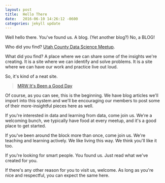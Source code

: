 ```yaml
---
layout: post
title:  Hello There
date:   2016-06-10 14:26:12 -0600
categories: jekyll update
---
```

Well hello there.  You've found us.  A blog.  (Yet another blog?)  No, a BLOG!

Who did you find?  [Utah County Data Science Meetup](http://www.meetup.com/Utah-County-Data-Science-Meetup/).

What did you find?  A place where we can share some of the insights we're creating.  It is a site where we can identify and solve problems.  It is a site where we can have our work and practice live out loud.

So, it's kind of a neat site.

<blockquote class="imgur-embed-pub" lang="en" data-id="4oRNQ7w"><a href="//imgur.com/4oRNQ7w">MRW It&#39;s Been a Good Day</a></blockquote><script async src="//s.imgur.com/min/embed.js" charset="utf-8"></script>

Of course, as you can see, this is the beginning.  We have blog articles we'll import into this system and we'll be encouraging our members to post some of their more-insightful pieces here as well.

If you're interested in data and learning from data, come join us.  We're a welcoming bunch, we typically have food at every meetup, and it's a good place to get started.

If you've been around the block more than once, come join us.  We're teaching and learning actively.  We like living this way.  We think you'll like it too.

If you're looking for smart people.  You found us.  Just read what we've created for you.

If there's any other reason for you to visit us, welcome.  As long as you're nice and respectful, you can expect the same here.


